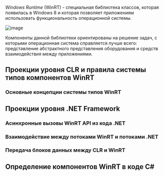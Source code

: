 _Windows Runtime_ (WinRT) - специальная библиотека классов, которая появилась в Windows 8 и которая позволяет приложениям использовать функциональность операционной системы.

![image](https://github.com/kuzmin-nikita/CLR-via-CSharp/assets/80389873/89723a05-6381-4e65-88bc-af026d0d32d4)

Компоненты данной библиотеки ориентированы на решение задач, с которыми операционная система справляется лучше всего: представление абстрактного представления оборудования и средств взаимодействия между приложениями. 

## Проекции уровня CLR и правила системы типов компонентов WinRT

### Основные концепции системы типов WinRT

## Проекции уровня .NET Framework

### Асинхронные вызовы WinRT API из кода .NET

### Взаимодействие между потоками WinRT и потоками .NET

### Передача блоков данных между CLR и WinRT

## Определение компонентов WinRT в коде C#
